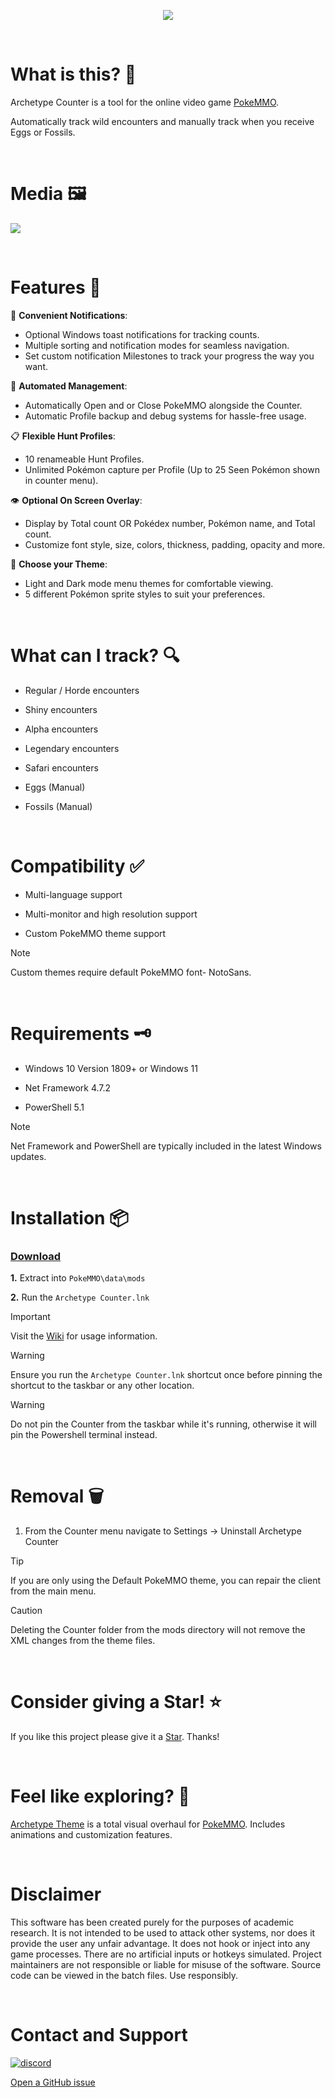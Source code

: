 <p align="center">
  <img src="/.github/images/main_logo.png">
</p>

&nbsp;

# What is this? 💭
Archetype Counter is a tool for the online video game [PokeMMO](https://pokemmo.com/).

Automatically track wild encounters and manually track when you receive Eggs or Fossils.
 
&nbsp;

# Media 🖼️
<p align="left">
  <img src="/.github/images/main_preview.png">
</p>

&nbsp;

# Features 🧪
🚨 **Convenient Notifications**:
   - Optional Windows toast notifications for tracking counts.
   - Multiple sorting and notification modes for seamless navigation.
   - Set custom notification Milestones to track your progress the way you want.

🔧 **Automated Management**:
   - Automatically Open and or Close PokeMMO alongside the Counter.
   - Automatic Profile backup and debug systems for hassle-free usage.

📋 **Flexible Hunt Profiles**:
   - 10 renameable Hunt Profiles.
   - Unlimited Pokémon capture per Profile (Up to 25 Seen Pokémon shown in counter menu).

👁 **Optional On Screen Overlay**:
   - Display by Total count OR Pokédex number, Pokémon name, and Total count.
   - Customize font style, size, colors, thickness, padding, opacity and more.

🎨 **Choose your Theme**:
   - Light and Dark mode menu themes for comfortable viewing.
   - 5 different Pokémon sprite styles to suit your preferences.

&nbsp;

# What can I track? 🔍

- Regular / Horde encounters

- Shiny encounters

- Alpha encounters

- Legendary encounters

- Safari encounters 

- Eggs (Manual)

- Fossils (Manual)

&nbsp;

# Compatibility ✅
- Multi-language support

- Multi-monitor and high resolution support

- Custom PokeMMO theme support 

> [!NOTE]
Custom themes require default PokeMMO font- NotoSans.

&nbsp;

# Requirements 🗝️
- Windows 10 Version 1809+ or Windows 11

- Net Framework 4.7.2

- PowerShell 5.1

> [!NOTE]
Net Framework and PowerShell are typically included in the latest Windows updates.

&nbsp;
# Installation 📦
### [Download](https://github.com/ssjshields/archetype-counter/releases/latest/download/archetype-counter-main.zip)

**1.** Extract into `PokeMMO\data\mods`

**2.** Run the `Archetype Counter.lnk`

> [!IMPORTANT]
 Visit the [Wiki](https://github.com/ssjshields/archetype-counter/wiki) for usage information.

> [!WARNING]
Ensure you run the `Archetype Counter.lnk` shortcut once before pinning the shortcut to the taskbar or any other location. 

> [!WARNING]
Do not pin the Counter from the taskbar while it's running, otherwise it will pin the Powershell terminal instead.

&nbsp;

# Removal 🗑️
1. From the Counter menu navigate to Settings → Uninstall Archetype Counter

> [!TIP] 
If you are only using the Default PokeMMO theme, you can repair the client from the main menu.

> [!CAUTION]
Deleting the Counter folder from the mods directory will not remove the XML changes from the theme files.

&nbsp;

# Consider giving a Star! ⭐
If you like this project please give it a [Star](https://docs.github.com/en/enterprise-cloud@latest/get-started/exploring-projects-on-github/saving-repositories-with-stars#starring-a-repository). Thanks!

&nbsp;

# Feel like exploring? 🧭
[Archetype Theme](https://github.com/ssjshields/archetype#readme) is a total visual overhaul for [PokeMMO](https://pokemmo.com/). Includes animations and customization features.

&nbsp;

# Disclaimer
This software has been created purely for the purposes of academic research. It is not intended to be used to attack other systems, nor does it provide the user any unfair advantage. It does not hook or inject into any game processes. There are no artificial inputs or hotkeys simulated. Project maintainers are not responsible or liable for misuse of the software. Source code can be viewed in the batch files. Use responsibly.

&nbsp;
# Contact and Support
[![discord](https://assets-global.website-files.com/6257adef93867e50d84d30e2/62594fddd654fc29fcc07359_cb48d2a8d4991281d7a6a95d2f58195e.svg)](https://discord.gg/rYg7ntqQRY)

[Open a GitHub issue](https://github.com/ssjshields/archetype-counter/issues/new)
